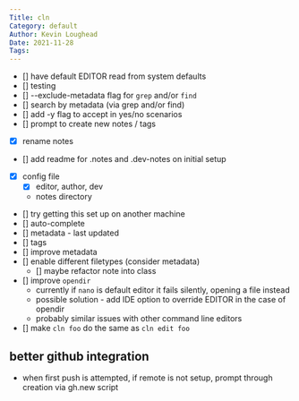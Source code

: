 ```yaml
---  
Title: cln  
Category: default  
Author: Kevin Loughead  
Date: 2021-11-28  
Tags:   
---  
```


- [] have default EDITOR read from system defaults
- [] testing
- [] --exclude-metadata flag for `grep` and/or `find`
- [] search by metadata (via grep and/or find)
- [] add -y flag to accept in yes/no scenarios
- [] prompt to create new notes / tags
- [x] rename notes
- [] add readme for .notes and .dev-notes on initial setup
- [x] config file
  - [x] editor, author, dev
  - notes directory
- [] try getting this set up on another machine
- [] auto-complete
- [] metadata - last updated
- [] tags
- [] improve metadata 
- [] enable different filetypes (consider metadata)
  - [] maybe refactor note into class
- [] improve `opendir`
  - currently if `nano` is default editor it fails silently, opening a file instead
  - possible solution - add IDE option to override EDITOR in the case of opendir
  - probably similar issues with other command line editors
- [] make `cln foo` do the same as `cln edit foo`

## better github integration
- when first push is attempted, if remote is not setup, prompt through creation via gh.new script
